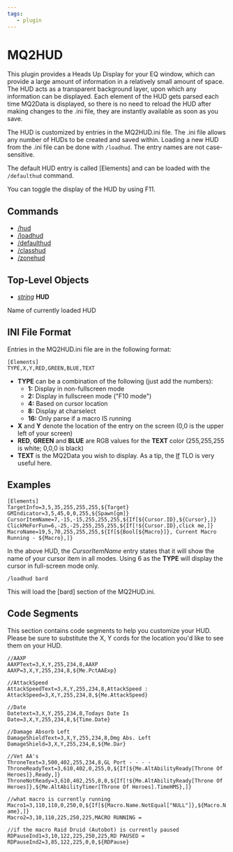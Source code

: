 ```yaml
---
tags:
   - plugin
---
```

# MQ2HUD

This plugin provides a Heads Up Display for your EQ window, which can provide a large amount of information in a relatively small amount of space. The HUD acts as a transparent background layer, upon which any information can be displayed. Each element of the HUD gets parsed each time MQ2Data is displayed, so there is no need to reload the HUD after making changes to the .ini file, they are instantly available as soon as you save.

The HUD is customized by entries in the MQ2HUD.ini file. The .ini file allows any number of HUDs to be created and saved within. Loading a new HUD from the .ini file can be done with `/loadhud`. The entry names are not case-sensitive.

The default HUD entry is called \[Elements\] and can be loaded with the `/defaulthud` command.

You can toggle the display of the HUD by using F11.

## Commands

* [/hud](hud.md)
* [/loadhud](loadhud.md)
* [/defaulthud](defaulthud.md)
* [/classhud](classhud.md)
* [/zonehud](zonehud.md)

## Top-Level Objects

* [_string_]() **HUD**

Name of currently loaded HUD

## INI File Format

Entries in the MQ2HUD.ini file are in the following format:

`[Elements]`  
`TYPE,X,Y,RED,GREEN,BLUE,TEXT`

* **TYPE** can be a combination of the following \(just add the numbers\):
  * **1:** Display in non-fullscreen mode
  * **2:** Display in fullscreen mode \("F10 mode"\)
  * **4:** Based on cursor location
  * **8:** Display at charselect
  * **16:** Only parse if a macro IS running
* **X** and **Y** denote the location of the entry on the screen \(0,0 is the upper left of your screen\)
* **RED**, **GREEN** and **BLUE** are RGB values for the **TEXT** color \(255,255,255 is white; 0,0,0 is black\)
* **TEXT** is the MQ2Data you wish to display. As a tip, the [If](../../../reference/top-level-objects/tlo-if.md) TLO is very useful here.

## Examples

`[Elements]`  
`TargetInfo=3,5,35,255,255,255,${Target}`  
`GMIndicator=3,5,45,0,0,255,${Spawn[gm]}`  
`CursorItemName=7,-15,-15,255,255,255,${If[${Cursor.ID},${Cursor},]}`  
`ClickMeForFun=6,-25,-25,255,255,255,${If[!${Cursor.ID},click me,]}`  
`MacroName=19,5,70,255,255,255,${If[${Bool[${Macro}]}, Current Macro Running - ${Macro},]}`

In the above HUD, the _CursorItemName_ entry states that it will show the name of your cursor item in all modes. Using 6 as the **TYPE** will display the cursor in full-screen mode only.

`/loadhud bard`

This will load the \[bard\] section of the MQ2HUD.ini.

## Code Segments

This section contains code segments to help you customize your HUD. Please be sure to substitute the X, Y cords for the location you'd like to see them on your HUD.

`//AAXP`  
`AAXPText=3,X,Y,255,234,8,AAXP`  
`AAXP=3,X,Y,255,234,8,${Me.PctAAExp}`

`//AttackSpeed`  
`AttackSpeedText=3,X,Y,255,234,8,AttackSpeed :`  
`AttackSpeed=3,X,Y,255,234,8,${Me.AttackSpeed}`

`//Date`  
`Datetext=3,X,Y,255,234,8,Todays Date Is`  
`Date=3,X,Y,255,234,8,${Time.Date}`

`//Damage Absorb Left`  
`DamageShieldText=3,X,Y,255,234,8,Dmg Abs. Left`  
`DamageShield=3,X,Y,255,234,8,${Me.Dar}`

`//Vet AA's`  
`ThroneText=3,500,402,255,234,8,GL Port - - - -`  
`ThroneReadyText=3,610,402,0,255,0,${If[${Me.AltAbilityReady[Throne Of Heroes]},Ready,]}`  
`ThroneNotReady=3,610,402,255,0,0,${If[!${Me.AltAbilityReady[Throne Of Heroes]},${Me.AltAbilityTimer[Throne Of Heroes].TimeHMS},]}`

`//what macro is currently running`  
`Macro1=3,110,110,0,250,0,${If[${Macro.Name.NotEqual["NULL"]},${Macro.Name},]}`  
`Macro2=3,10,110,225,250,225,MACRO RUNNING =`

`//if the macro Raid Druid (Autobot) is currently paused`  
`RDPauseInd1=3,10,122,225,250,225,RD PAUSED =`  
`RDPauseInd2=3,85,122,225,0,0,${RDPause}`
